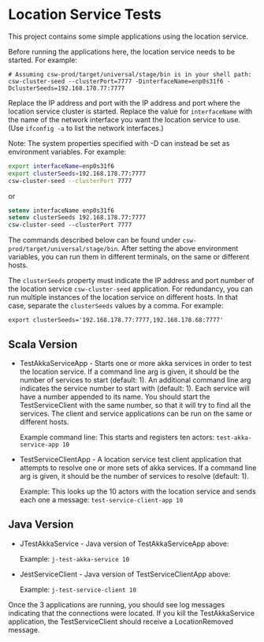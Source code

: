 Location Service Tests
======================

This project contains some simple applications using the location service.

Before running the applications here, the location service needs to be started. For example:

    # Assuming csw-prod/target/universal/stage/bin is in your shell path:
    csw-cluster-seed --clusterPort=7777 -DinterfaceName=enp0s31f6 -DclusterSeeds=192.168.178.77:7777

Replace the IP address and port with the IP address and port where the location service cluster is started.
Replace the value for `interfaceName` with the name of the network interface you want the location service to use.
(Use `ifconfig -a` to list the network interfaces.)

Note: The system properties specified with -D can instead be set as environment variables. For example:

```bash
export interfaceName=enp0s31f6
export clusterSeeds=192.168.178.77:7777
csw-cluster-seed --clusterPort 7777
```
or 

```csh
setenv interfaceName enp0s31f6
setenv clusterSeeds 192.168.178.77:7777
csw-cluster-seed --clusterPort 7777
```

The commands described below can be found under `csw-prod/target/universal/stage/bin`.
After setting the above environment variables, you can run them in different terminals, on the same or different hosts.

The `clusterSeeds` property must indicate the IP address and port number of the location 
service `csw-cluster-seed` application. For redundancy, you can run multiple instances of the location service
on different hosts. In that case, separate the `clusterSeeds` values by a comma. For example:

    export clusterSeeds='192.168.178.77:7777,192.168.178.68:7777'

Scala Version
-------------

* TestAkkaServiceApp - Starts one or more akka services in order to test the location service.
  If a command line arg is given, it should be the number of services to start (default: 1).
  An additional command line arg indicates the service number to start with (default: 1).
  Each service will have a number appended to its name.
  You should start the TestServiceClient with the same number, so that it
  will try to find all the services.
  The client and service applications can be run on the same or different hosts.
  
  Example command line: This starts and registers ten actors: 
  `test-akka-service-app 10`

* TestServiceClientApp - A location service test client application that attempts to resolve one or more sets of
  akka services. If a command line arg is given, it should be the number of services to resolve (default: 1).
  
  Example: This looks up the 10 actors with the location service and sends each one a message: 
  `test-service-client-app 10`

Java Version
------------

* JTestAkkaService - Java version of TestAkkaServiceApp above:

  Example: `j-test-akka-service 10`

* JestServiceClient - Java version of TestServiceClientApp above:

  Example: `j-test-service-client 10`

Once the 3 applications are running, you should see log messages indicating that the connections were located.
If you kill the TestAkkaService application, the TestServiceClient should receive a LocationRemoved message.
